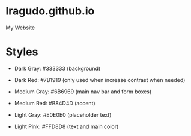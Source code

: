 # lragudo.github.io
My Website

# Styles
* Dark Gray: #333333 (background)
* Dark Red: #7B1919 (only used when increase contrast when needed)

* Medium Gray: #6B6969 (main nav bar and form boxes)
* Medium Red: #B84D4D (accent)

* Light Gray: #E0E0E0 (placeholder text)
* Light Pink: #FFD8D8 (text and main color)